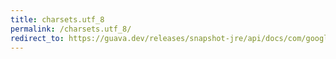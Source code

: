 ```yaml
---
title: charsets.utf_8
permalink: /charsets.utf_8/
redirect_to: https://guava.dev/releases/snapshot-jre/api/docs/com/google/common/base/Charsets.html#UTF_8
---
```

